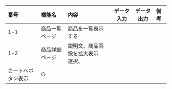 |番号|機能名|内容|データ入力|データ出力|備考|
|:---|:---|:---|:---:|:---:|:---|
|1-1|商品一覧ページ|商品を一覧表示する||||  
|1-2|商品詳細ページ|説明文、商品画像を拡大表示<br>選択、
カートへボタン表示|○|||
